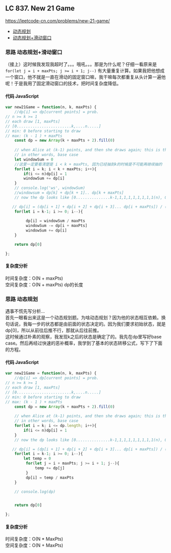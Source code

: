 ## LC 837. New 21 Game
https://leetcode-cn.com/problems/new-21-game/

- [动态规划](#思路-动态规划)
- [动态规划+滑动窗口](#思路-动态规划+滑动窗口)

### 思路 动态规划+滑动窗口
（接上）这时候我发现我超时了。。。哦吼。。。那是为什么呢？仔细一看原来是`for(let j = i + maxPts; j >= i + 1; j--)` 有大量重复计算。如果我把他想成一个窗口，他不就是一直在滑动的固定窗口嘛，我干嘛每次都重复从头计算一遍他呢！于是我用了固定滑动窗口的技术，把时间复杂度降低。
#### 代码 JavaScript

```JavaScript
var new21Game = function(n, k, maxPts) {
    //dp[i] => dp[current points] = prob.  
// n >= k >= 1
// each draw [1, maxPts]
// [0........................k,....n.....]
// min: 0 before starting to draw
// max: (k - 1 ) + maxPts
    const dp = new Array(k + maxPts + 2).fill(0)
    
    // when Alice at (k-1) points, and then she draws again; this is the part her points is <= n 
    // in other words, base case
    let windowSum = 0
    //这里一定要看清楚是 i < k + maxPts, 因为已经抽到k的时候是不可能再继续抽的
    for(let i = k; i < k + maxPts; i++){
        if(i <= n)dp[i] = 1
        windowSum += dp[i]
    }
    // console.log('ws', windowSum)
    //windowsum = dp[k] + dp[k + 1].. dp[k + maxPts]
    // now the dp looks like [0...............k-1,1,1,1,1,1,1,1,1(n), 0,0,0,0,0]

   // dp[i] = (dp[i + 1] + dp[i + 2] + dp[i + 3]... dp[i + maxPts]) / (maxPts)
    for(let i = k-1; i >= 0; i--){
        
         dp[i] = windowSum / maxPts
         windowSum -= dp[i + maxPts]
         windowSum += dp[i]
    }

    return dp[0]

};

```

#### 复杂度分析
时间复杂度：O(N + maxPts) </br>
空间复杂度：O(N + maxPts) dp的长度

### 思路 动态规划
遇事不慌先写分析...  
首先一眼看出来这是一个动态规划题。为啥动态规划？因为他的状态相互依赖。换句话说，我每一步的状态都是由前面的状态决定的。因为我们要求初始状态，就是dp[0]，所以从前往后推不行，那就从后往前推。  
这时候通过朴素的观察，我发现k之后的状态是确定了的。我先在dp里写好base case。然后再经过快速的恶补概率，我学到了基本的状态转移公式，写下了下面的方程。
#### 代码 JavaScript

```JavaScript
var new21Game = function(n, k, maxPts) {
    //dp[i] => dp[current points] = prob.  
// n >= k >= 1
// each draw [1, maxPts]
// [0........................k,....n.....]
// min: 0 before starting to draw
// max: (k - 1 ) + maxPts
    const dp = new Array(k + maxPts + 2).fill(0)
    
    // when Alice at (k-1) points, and then she draws again; this is the part her points is <= n 
    // in other words, base case
    for(let i = k; i <= dp.length; i++){
        if(i <= n)dp[i] = 1
    }
    // now the dp looks like [0...............k-1,1,1,1,1,1,1,1,1(n), 0,0,0,0,0]

   // dp[i] = (dp[i + 1] + dp[i + 2] + dp[i + 3]... dp[i + maxPts]) / (maxPts)
    for(let i = k-1; i >= 0; i--){
        let temp = 0
         for(let j = i + maxPts; j >= i + 1; j--){
             temp += dp[j]
         }
         dp[i] = temp / maxPts
    }

    // console.log(dp)


    return dp[0]

};

```

#### 复杂度分析
时间复杂度：O(N * MaxPts) </br>
空间复杂度：O(N + MaxPts)
